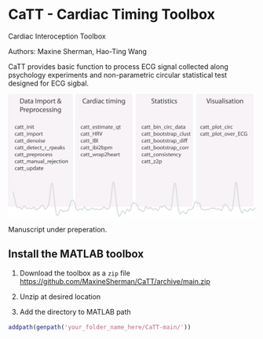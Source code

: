 # CaTT - Cardiac Timing Toolbox
Cardiac Interoception Toolbox

Authors: Maxine Sherman, Hao-Ting Wang

CaTT provides basic function to process ECG signal collected along psychology experiments and non-parametric circular statistical test designed for ECG sigbal.

<img src="./docs/overview.png" height="250">


Manuscript under preperation.


## Install the MATLAB toolbox
1. Download the toolbox as a `zip` file
https://github.com/MaxineSherman/CaTT/archive/main.zip

2. Unzip at desired location

3. Add the directory to MATLAB path
```MATLAB
addpath(genpath('your_folder_name_here/CaTT-main/'))
```
